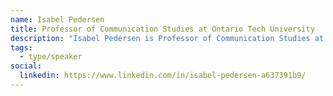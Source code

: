 ```yaml
---
name: Isabel Pedersen
title: Professor of Communication Studies at Ontario Tech University
description: "Isabel Pedersen is Professor of Communication Studies at Ontario Tech University and co-author of two recent books, Writing Futures: Collaborative, Algorithmic, Autonomous (2021) and Augmentation Technologies and Artificial Intelligence in Technical Communication: Designing Ethical Futures (2023)."
tags:
  - type/speaker
social:
  linkedin: https://www.linkedin.com/in/isabel-pedersen-a637391b9/
---
```

